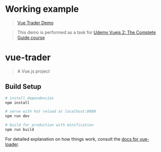 # Working example 
> [Vue Trader Demo](https://vue-trader-11.firebaseapp.com/stocks)

> This demo is performed as a task for [Udemy Vuejs 2: The Complete Guide course](https://www.udemy.com/vuejs-2-the-complete-guide)

# vue-trader

> A Vue.js project

## Build Setup

``` bash
# install dependencies
npm install

# serve with hot reload at localhost:8080
npm run dev

# build for production with minification
npm run build
```

For detailed explanation on how things work, consult the [docs for vue-loader](http://vuejs.github.io/vue-loader).
